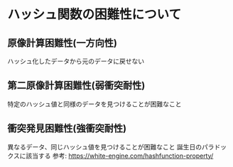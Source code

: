 # ハッシュ関数の困難性について

## 原像計算困難性(一方向性)

ハッシュ化したデータから元のデータに戻せない

## 第二原像計算困難性(弱衝突耐性)

特定のハッシュ値と同様のデータを見つけることが困難なこと

## 衝突発見困難性(強衝突耐性)

異なるデータ、同じハッシュ値を見つけることが困難なこと
誕生日のパラドックスに該当する
参考: <https://white-engine.com/hashfunction-property/>
